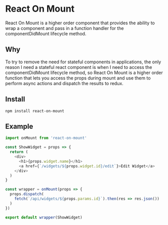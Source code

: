 # React On Mount

React On Mount is a higher order component that provides the ability to
wrap a component and pass in a function handler for the componentDidMount lifecycle
method.

## Why

To try to remove the need for stateful components in applications, the only reason
I need a stateful react component is when I need to access the componentDidMount
lifecycle method, so React On Mount is a higher order function that lets you
access the props during mount and use them to perform async actions and dispatch
the results to redux.

## Install

`npm install react-on-mount`

## Example

```js
import onMount from 'react-on-mount'

const ShowWidget = props => {
  return (
    <div>
      <h1>{props.widget.name}</h1>
      <a href={`/widgets/${props.widget.id}/edit`}>Edit Widget</a>
    </div>
  )
}

const wrapper = onMount(props => {
  props.dispatch(
    fetch(`/api/widgets/${props.params.id}`).then(res => res.json())  
  )
})

export default wrapper(ShowWidget)
